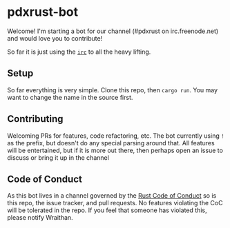 # pdxrust-bot

Welcome! I'm starting a bot for our channel (#pdxrust on irc.freenode.net) and
would love you to contribute!

So far it is just using the [`irc`](https://crates.io/crates/irc) to all the
heavy lifting.

## Setup

So far everything is very simple. Clone this repo, then `cargo run`. You may
want to change the name in the source first.

## Contributing

Welcoming PRs for features, code refactoring, etc. The bot currently using `!`
as the prefix, but doesn't do any special parsing around that. All features will
be entertained, but if it is more out there, then perhaps open an issue to
discuss or bring it up in the channel

## Code of Conduct

As this bot lives in a channel governed by the
[Rust Code of Conduct](https://www.rust-lang.org/conduct.html) so is this repo,
the issue tracker, and pull requests. No features violating the CoC will be
tolerated in the repo. If you feel that someone has violated this, please notify
Wraithan.
